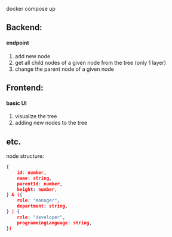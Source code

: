 docker compose up

## Backend:
#### endpoint
1. add new node
2. get all child nodes of a given node from the tree (only 1 layer) 
3. change the parent node of a given node

## Frontend:
#### basic UI
1. visualize the tree
2. adding new nodes to the tree

## etc.
node structure:
```json
{
    id: number,
    name: string,
    parentId: number,
    height: number,
} & ({
    role: "manager",
    department: string,
} | {
    role: "developer",
    programmingLanguage: string,
})
```
